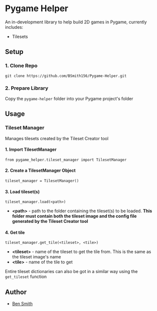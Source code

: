 # Pygame Helper
An in-development library to help build 2D games in Pygame, currently includes:
 *  Tilesets

## Setup
### 1. Clone Repo
`git clone https://github.com/BSmith156/Pygame-Helper.git`
### 2. Prepare Library
Copy the `pygame-helper` folder into your Pygame project's folder

## Usage
### Tileset Manager
Manages tilesets created by the Tileset Creator tool
#### 1. Import TilesetManager
`from pygame_helper.tileset_manager import TilesetManager`
#### 2. Create a TilesetManager Object
`tileset_manager = TilesetManager()`
#### 3. Load tileset(s)
`tileset_manager.load(<path>)`
 * **\<path\>** - path to the folder containing the tileset(s) to be loaded. **This folder must contain both the tileset image and the config file generated by the Tileset Creator tool**
#### 4. Get tile
`tileset_manager.get_tile(<tileset>, <tile>)`
 * **\<tileset\>** - name of the tileset to get the tile from. This is the same as the tileset image's name
 * **\<tile\>** - name of the tile to get

[//]: # (t)
Entire tileset dictionaries can also be got in a similar way using the `get_tileset` function

## Author
 * [Ben Smith](https://github.com/BSmith156)
